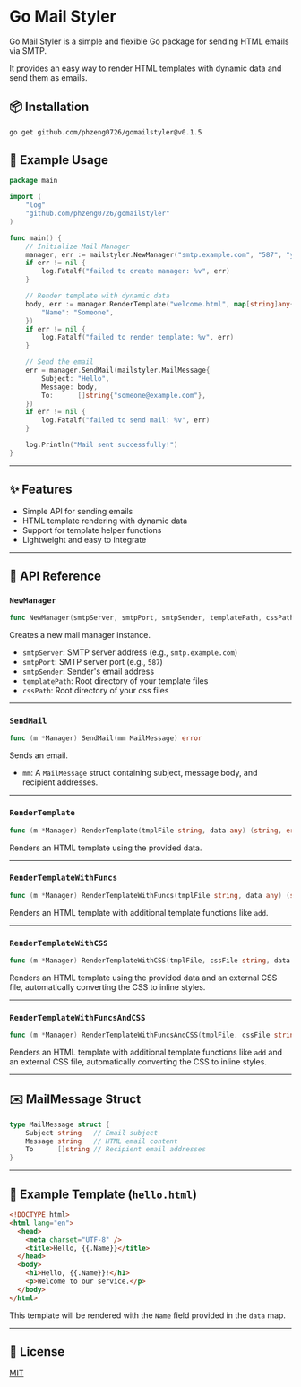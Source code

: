 # Go Mail Styler

Go Mail Styler is a simple and flexible Go package for sending HTML emails via SMTP.

It provides an easy way to render HTML templates with dynamic data and send them as emails.

## 📦 Installation

```bash
go get github.com/phzeng0726/gomailstyler@v0.1.5
```

## 🚀 Example Usage

```go
package main

import (
	"log"
	"github.com/phzeng0726/gomailstyler"
)

func main() {
	// Initialize Mail Manager
	manager, err := mailstyler.NewManager("smtp.example.com", "587", "you@example.com", "./templates", "./templates/css")
	if err != nil {
		log.Fatalf("failed to create manager: %v", err)
	}

	// Render template with dynamic data
	body, err := manager.RenderTemplate("welcome.html", map[string]any{
		"Name": "Someone",
	})
	if err != nil {
		log.Fatalf("failed to render template: %v", err)
	}

	// Send the email
	err = manager.SendMail(mailstyler.MailMessage{
		Subject: "Hello",
		Message: body,
		To:      []string{"someone@example.com"},
	})
	if err != nil {
		log.Fatalf("failed to send mail: %v", err)
	}

	log.Println("Mail sent successfully!")
}
```

---

## ✨ Features

- Simple API for sending emails
- HTML template rendering with dynamic data
- Support for template helper functions
- Lightweight and easy to integrate

---

## 📘 API Reference

### `NewManager`

```go
func NewManager(smtpServer, smtpPort, smtpSender, templatePath, cssPath string) (*Manager, error)
```

Creates a new mail manager instance.

- `smtpServer`: SMTP server address (e.g., `smtp.example.com`)
- `smtpPort`: SMTP server port (e.g., `587`)
- `smtpSender`: Sender's email address
- `templatePath`: Root directory of your template files
- `cssPath`: Root directory of your css files

---

### `SendMail`

```go
func (m *Manager) SendMail(mm MailMessage) error
```

Sends an email.

- `mm`: A `MailMessage` struct containing subject, message body, and recipient addresses.

---

### `RenderTemplate`

```go
func (m *Manager) RenderTemplate(tmplFile string, data any) (string, error)
```

Renders an HTML template using the provided data.

---

### `RenderTemplateWithFuncs`

```go
func (m *Manager) RenderTemplateWithFuncs(tmplFile string, data any) (string, error)
```

Renders an HTML template with additional template functions like `add`.

---

### `RenderTemplateWithCSS`

```go
func (m *Manager) RenderTemplateWithCSS(tmplFile, cssFile string, data any) (string, error)
```

Renders an HTML template using the provided data and an external CSS file, automatically converting the CSS to inline styles.

---

### `RenderTemplateWithFuncsAndCSS`

```go
func (m *Manager) RenderTemplateWithFuncsAndCSS(tmplFile, cssFile string, data any) (string, error)
```

Renders an HTML template with additional template functions like `add` and an external CSS file, automatically converting the CSS to inline styles.

---

## ✉️ MailMessage Struct

```go
type MailMessage struct {
	Subject string   // Email subject
	Message string   // HTML email content
	To      []string // Recipient email addresses
}
```

---

## 📝 Example Template (`hello.html`)

```html
<!DOCTYPE html>
<html lang="en">
  <head>
    <meta charset="UTF-8" />
    <title>Hello, {{.Name}}</title>
  </head>
  <body>
    <h1>Hello, {{.Name}}!</h1>
    <p>Welcome to our service.</p>
  </body>
</html>
```

This template will be rendered with the `Name` field provided in the `data` map.

---

## 🪪 License

[MIT](./LICENSE)
